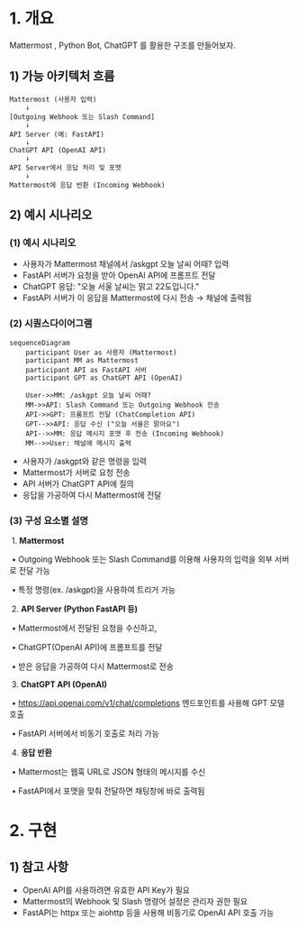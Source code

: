 # 1. 개요

Mattermost , Python Bot, ChatGPT 를 활용한 구조를 만들어보자.



## 1) 가능 아키텍처 흐름

```
Mattermost (사용자 입력)
    ↓
[Outgoing Webhook 또는 Slash Command]
    ↓
API Server (예: FastAPI)
    ↓
ChatGPT API (OpenAI API)
    ↓
API Server에서 응답 처리 및 포맷
    ↓
Mattermost에 응답 반환 (Incoming Webhook)
```



## 2) 예시 시나리오



### (1) 예시 시나리오

* 사용자가 Mattermost 채널에서 /askgpt 오늘 날씨 어때? 입력
* FastAPI 서버가 요청을 받아 OpenAI API에 프롬프트 전달
* ChatGPT 응답: "오늘 서울 날씨는 맑고 22도입니다."
* FastAPI 서버가 이 응답을 Mattermost에 다시 전송 → 채널에 출력됨



### (2) 시퀀스다이어그램

```mermaid
sequenceDiagram
    participant User as 사용자 (Mattermost)
    participant MM as Mattermost
    participant API as FastAPI 서버
    participant GPT as ChatGPT API (OpenAI)

    User->>MM: /askgpt 오늘 날씨 어때?
    MM->>API: Slash Command 또는 Outgoing Webhook 전송
    API->>GPT: 프롬프트 전달 (ChatCompletion API)
    GPT-->>API: 응답 수신 ("오늘 서울은 맑아요")
    API-->>MM: 응답 메시지 포맷 후 전송 (Incoming Webhook)
    MM-->>User: 채널에 메시지 출력
```

* 사용자가 /askgpt와 같은 명령을 입력
* Mattermost가 서버로 요청 전송
* API 서버가 ChatGPT API에 질의
* 응답을 가공하여 다시 Mattermost에 전달





### (3) 구성 요소별 설명

​	1.	**Mattermost**

​	•	Outgoing Webhook 또는 Slash Command를 이용해 사용자의 입력을 외부 서버로 전달 가능

​	•	특정 명령(ex. /askgpt)을 사용하여 트리거 가능

​	2.	**API Server (Python FastAPI 등)**

​	•	Mattermost에서 전달된 요청을 수신하고,

​	•	ChatGPT(OpenAI API)에 프롬프트를 전달

​	•	받은 응답을 가공하여 다시 Mattermost로 전송

​	3.	**ChatGPT API (OpenAI)**

​	•	https://api.openai.com/v1/chat/completions 엔드포인트를 사용해 GPT 모델 호출

​	•	FastAPI 서버에서 비동기 호출로 처리 가능

​	4.	**응답 반환**

​	•	Mattermost는 웹훅 URL로 JSON 형태의 메시지를 수신

​	•	FastAPI에서 포맷을 맞춰 전달하면 채팅창에 바로 출력됨





# 2. 구현



## 1) 참고 사항

* OpenAI API를 사용하려면 유효한 API Key가 필요
* Mattermost의 Webhook 및 Slash 명령어 설정은 관리자 권한 필요
* FastAPI는 httpx 또는 aiohttp 등을 사용해 비동기로 OpenAI API 호출 가능





